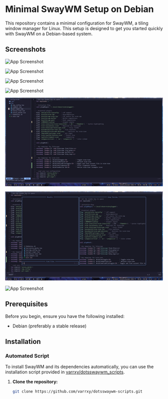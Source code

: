 # Minimal SwayWM Setup on Debian

This repository contains a minimal configuration for SwayWM, a tiling window manager for Linux. This setup is designed to get you started quickly with SwayWM on a Debian-based system.


## Screenshots

![App Screenshot](https://i.postimg.cc/T1h1dXSz/fullscreen-screenshot-5.png)

![App Screenshot](https://i.postimg.cc/8PpQrHzC/fullscreen-screenshot-6.png)

![App Screenshot](https://i.postimg.cc/brFTrpvk/fullscreen-screenshot-7.png)

![App Screenshot](https://i.postimg.cc/7ZrzVfjb/fullscreen-screenshot-8.png)

![App Screenshot](https://raw.githubusercontent.com/varrxy/share/refs/heads/main/IMG_20241006_175603_212.jpg)

![App Screenshot](https://raw.githubusercontent.com/varrxy/share/refs/heads/main/IMG_20241006_175557_892.jpg)

![App Screenshot](https://i.postimg.cc/65jtc01h/IMG20241005162317.jpg)
## Prerequisites

Before you begin, ensure you have the following installed:

- Debian (preferably a stable release)

## Installation

### Automated Script

To install SwayWM and its dependencies automatically, you can use the installation script provided in [varrxy/dotsswaywm_scripts](https://github.com/varrxy/dotsswaywm-scripts). 

1. **Clone the repository:**

   ```bash
   git clone https://github.com/varrxy/dotsswaywm-scripts.git
